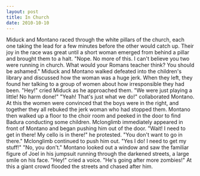 ```yaml
---
layout: post
title: In Church
date: 2010-10-10
---
```

Miduck and Montano raced through the white pillars of the church, each one
      taking the lead for a few minutes before the other would catch up. Their joy in the race was
      great until a short woman emerged from behind a pillar and brought them to a halt.    "Nope. No more of this. I can't believe you two were running in church. What
      would your Romans teacher think? You should be ashamed."    Miduck and
      Montano walked defeated into the children's library and discussed how the woman was a huge
      jerk. When they left, they found her talking to a group of women about how irresponsible they
      had been.    "Hey!" cried Miduck as he approached them. "We were just
      playing a little! No harm done!"    "Yeah! That's just what we do!"
      collaborated Montano.    At this the women were convinced that the boys
      were in the right, and together they all rebuked the jerk woman who had stopped them.    Montano then walked up a floor to the choir room and peeked in the door to
      find Badura conducting some children. Mclonglimb immediately appeared in front of Montano and
      began pushing him out of the door.    "Wait! I need to get in there! My
      cello is in there!" he protested.    "You don't want to go in there."
      Mclonglimb continued to push him out.    "Yes I do! I need to get my
      stuff!"    "No, you don't."    Montano looked out a
      window and saw the familiar figure of Joel in his jumpsuit running through the darkened
      streets, a large smile on his face.    "Hey!" cried a voice. "He's going
      after more zombies!" At this a giant crowd flooded the streets and chased after him.